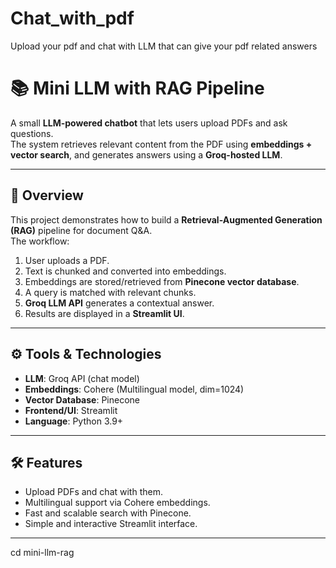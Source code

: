 # Chat_with_pdf
Upload your pdf and chat with LLM that can give your pdf related answers

# 📚 Mini LLM with RAG Pipeline

A small **LLM-powered chatbot** that lets users upload PDFs and ask questions.  
The system retrieves relevant content from the PDF using **embeddings + vector search**, and generates answers using a **Groq-hosted LLM**.

---

## 📖 Overview
This project demonstrates how to build a **Retrieval-Augmented Generation (RAG)** pipeline for document Q&A.  
The workflow:
1. User uploads a PDF.  
2. Text is chunked and converted into embeddings.  
3. Embeddings are stored/retrieved from **Pinecone vector database**.  
4. A query is matched with relevant chunks.  
5. **Groq LLM API** generates a contextual answer.  
6. Results are displayed in a **Streamlit UI**.  

---

## ⚙️ Tools & Technologies
- **LLM**: Groq API (chat model)  
- **Embeddings**: Cohere (Multilingual model, dim=1024)  
- **Vector Database**: Pinecone  
- **Frontend/UI**: Streamlit  
- **Language**: Python 3.9+  

---

## 🛠 Features
- Upload PDFs and chat with them.  
- Multilingual support via Cohere embeddings.  
- Fast and scalable search with Pinecone.  
- Simple and interactive Streamlit interface.  

---


cd mini-llm-rag

